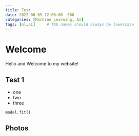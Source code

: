 ```yaml
---
title: Test
date: 2022-06-05 12:00:00 -500
categories: [Machine Learning, AI]
tags: [ml,ai]     # TAG names should always be lowercase
---
```


# Welcome

Hello and Welcome to my website!

## Test 1

* one
* two
* three

```python
model.fit()
```

## Photos